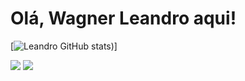 <h1>Olá, Wagner Leandro aqui!</h1>

[![Leandro GitHub stats](https://github-readme-stats.vercel.app/api?username=L3ndry&theme=radical&show_icons=true))]

<div>
  <a href="https://www.instagram.com/__lndry/" target="_blank"><img src="https://img.shields.io/badge/Instagram-E4405F?style=for-the-badge&logo=instagram&logoColor=white"></a>
  <a href="https://discord.com/channels/@me"><img src="https://img.shields.io/badge/Discord-7289DA?style=for-the-badge&logo=discord&logoColor=white"></a>
<div>

